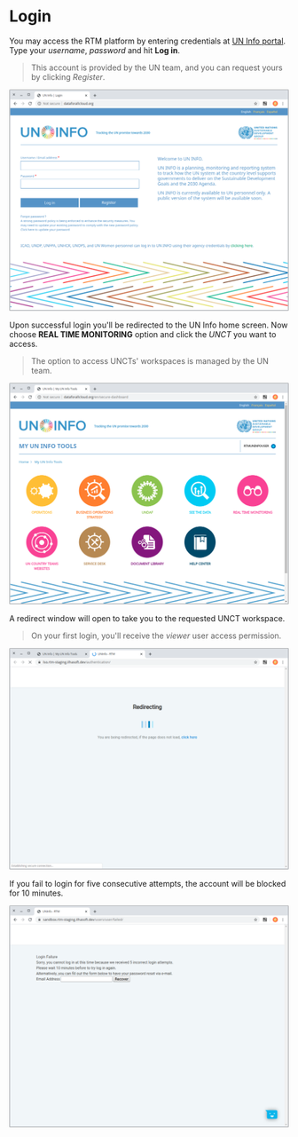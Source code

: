 # Login

You may access the RTM platform by entering credentials at [UN Info portal](http://dataforallcloud.org).  
Type your *username*, *password* and hit **Log in**.

> This account is provided by the UN team, and you can request yours by clicking _Register_.

![loginhome](../../_images/loginhome.png)

Upon successful login you'll be redirected to the UN Info home screen. Now choose **REAL TIME MONITORING** option and click the *UNCT* you want to access.

> The option to access UNCTs' workspaces is managed by the UN team.

![uninfohome](../../_images/loginUninfoHome.png)

A redirect window will open to take you to the requested UNCT workspace.  

> On your first login, you'll receive the *viewer* user access permission.

![redirectwindow](../../_images/loginredirect.png)

If you fail to login for five consecutive attempts, the account will be blocked for 10 minutes.

![redirectwindow](../../_images/loginfail.png)
